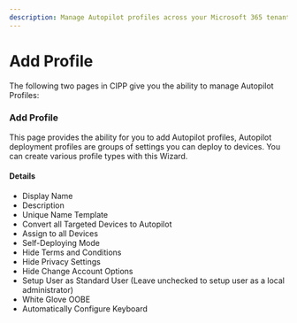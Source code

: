 ```yaml
---
description: Manage Autopilot profiles across your Microsoft 365 tenants.
---
```


# Add Profile

The following two pages in CIPP give you the ability to manage Autopilot Profiles:

### Add Profile

This page provides the ability for you to add Autopilot profiles, Autopilot deployment profiles are groups of settings you can deploy to devices. You can create various profile types with this Wizard.

#### Details <a href="#addprofile-details" id="addprofile-details"></a>

* Display Name
* Description
* Unique Name Template
* Convert all Targeted Devices to Autopilot
* Assign to all Devices
* Self-Deploying Mode
* Hide Terms and Conditions
* Hide Privacy Settings
* Hide Change Account Options
* Setup User as Standard User (Leave unchecked to setup user as a local administrator)
* White Glove OOBE
* Automatically Configure Keyboard

